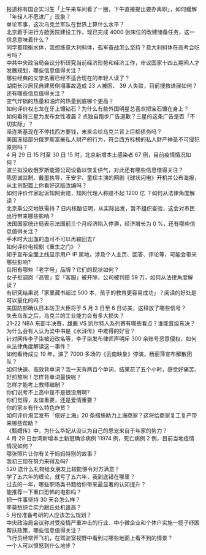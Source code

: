 报道称有国企实习生「上午来车间看了一圈，下午直接提出要办离职」，如何缓解「年轻人不愿进厂」现象？  
单论军事，这次乌克兰军队在世界上算什么水平？  
北京着手进行方舱医院建设工作，现已完成 4000 张床位的改建储备任务，这一信息意味着什么？  
同学都用衡水体，我想练意大利斜体，孤军奋战怎么坚持？意大利斜体在高考会吃亏吗？  
中共中央政治局会议分析研究当前经济形势和经济工作，审议国家十四五期间人才发展规划，哪些信息值得关注？  
哪些经典的文学名著已经不适合现在的年轻人读了？  
湖南长沙居民自建房倒塌事故造成 23 人被困、 39 人失联，目前搜救进展如何？还有哪些信息值得关注？  
空气炸锅的热量和油炸的热量到底哪个更高？  
如何评价权志龙在牙上镶钻石？为什么有些外国明星总喜欢把宝石镶在身上？  
如何看待三星为发布女性凌晨 2 点独自跑步广告道歉？三星的这条广告是否「不切实际」？  
泽连斯基现在不停找西方要钱，未来会给乌克兰背上巨额债务吗？  
美国冻结部分俄罗斯富豪私人财产的行为，符合西方标榜的私人财产神圣不可侵犯原则吗？  
4 月 29 日 15 时至 30 日 15 时，北京新增本土感染者 67 例，目前疫情情况如何？  
波兰拟没收俄罗斯能源公司设备以恢复供气，对此还有哪些信息值得关注？  
陈思诚监制、戴墨执导，王安宇、童瑶主演的网剧《球状闪电》开机并公布海报，从主创配置上你看好这版改编吗？  
如何评价作家起诉知网索赔，知网代理人称赔不起 1200 亿 ？如何从法律角度解读？  
北京乘公交地铁需持 7 日内核酸证明，从实际出发，暂不组织查验，这会对市民出行带来哪些影响？  
法国国家统计局表示法国前三个月经济陷入停滞，经济增长为 0 %，还有哪些信息值得关注？  
手术时大出血的血可不可以再输回去?  
如何评价电视剧《重生之门》？  
知乎宣布全面上线显示用户 IP 属地，涉及个人主页、回答、评论等，可能会带来哪些影响?  
岳阳有哪些「老字号」品牌？它们的现状如何？  
女子拒调岗「高管」变「客服」被开除，公司被判赔 59 万，如何从法律角度解读？  
有研究结果说「家里藏书超过 500 本，孩子的教育更容易成功」？阅读的好处是可以量化的吗？  
美国防部确认日本防卫大臣将于 5 月 3 日至 6 日访美，这释放了哪些信号？  
失去乌东之后，乌克兰的工业能力会有多大损失？  
21-22 NBA 东部半决赛，雄鹿 VS 凯尔特人系列赛有哪些看点？谁能晋级东决？  
为什么会有人认为梁中书是《水浒传》中难得的好官？  
针对网传李子柒被迫改名等，李子柒发布律师声明斥 300 余账号恶意侵权，如何从法律角度解读这一事件？  
如何看待成立 19 年，演了 7000 多场的《云南映象》停演，杨丽萍宣布解散团队？  
如何快速、高效背单词？我一天背两百个单词，结果花了五个小时，感觉好痛苦、好煎熬啊！怎样背单词最快呢？  
怎样才能考上教师编制？  
你们说考不上高中是不是很没用啊?  
你们觉得，友谊重要，还是爱情重要？  
你的家乡有什么特色炸货？  
如何评价淘宝发布「侬好上海」20 条措施助力上海商家？这将给商家复工复产带来哪些帮助？  
《甄嬛传》中，为什么华妃从没认为自己的恩宠来自于年家的势力？  
4 月 29 日台湾新增本土新冠确诊病例 11974 例，死亡病例 2 例，目前当地疫情情况如何？  
哪张照片让你有关于妈妈特别的故事？  
我初三现在努力来得及吗?  
520 送什么礼物给女朋友比较能够令对方满意？  
学了五六年的缠论，就亏了五六年，我到底错在哪里？  
过去的一年，哪些职场类书籍给你带来最显著的认知提升？  
能推荐一下重口恐怖的电影吗？  
把一件事坚持 30 天会怎么样？  
李莫愁综合实力跟丘处机谁高？  
5 月份准备考研的人应该怎么规划？  
中央政治局会议称对受疫情严重冲击的行业、中小微企业和个体户实施一揽子纾困帮扶政策，哪些信息值得关注？  
飞行员经常开飞机，在驾驶室视野中看到过哪些地面上看不到的情景？  
一个人可以愤怒到什么地步？  
